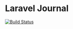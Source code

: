 # Laravel Journal

[![Build Status](https://travis-ci.org/scrnhq/laravel-journal.svg?branch=master)](https://travis-ci.org/scrnhq/laravel-journal)
